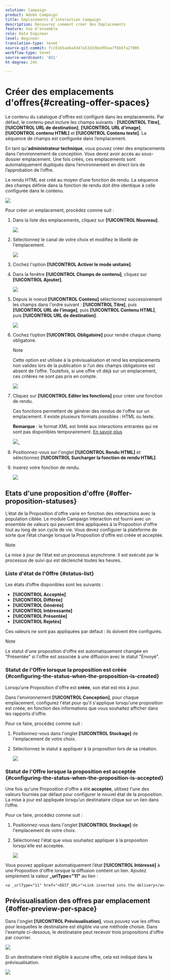 ```yaml
---
solution: Campaign
product: Adobe Campaign
title: Emplacements d’interaction Campaign
description: Découvrez comment créer des Emplacements
feature: Vue d’ensemble
role: Data Engineer
level: Beginner
translation-type: tm+mt
source-git-commit: fcc0165aeba4347a53d33bed95aa7fbb5fa27005
workflow-type: tm+mt
source-wordcount: '651'
ht-degree: 24%

---
```


# Créer des emplacements d&#39;offres{#creating-offer-spaces}

Le contenu du catalogue d&#39;offres est configuré dans les emplacements. Par défaut, le contenu peut inclure les champs suivants : **[!UICONTROL Titre]**, **[!UICONTROL URL de destination]**, **[!UICONTROL URL d&#39;image]**, **[!UICONTROL contenu HTML]** et **[!UICONTROL Contenu texte]**. La séquence de champs est configurée dans l’emplacement.

En tant qu&#39;**administrateur technique**, vous pouvez créer des emplacements dans l&#39;environnement de conception. Vous devez avoir accès au sous-dossier emplacement. Une fois créés, ces emplacements sont automatiquement dupliqués dans l’environnement en direct lors de l’approbation de l’offre.

Le rendu HTML est créé au moyen d’une fonction de rendu. La séquence des champs définie dans la fonction de rendu doit être identique à celle configurée dans le contenu.

![](assets/offer_space_create_009.png)

Pour créer un emplacement, procédez comme suit :

1. Dans la liste des emplacements, cliquez sur **[!UICONTROL Nouveau]**.

   ![](assets/offer_space_create_001.png)

1. Sélectionnez le canal de votre choix et modifiez le libellé de l&#39;emplacement.

   ![](assets/offer_space_create_002.png)

1. Cochez l&#39;option **[!UICONTROL Activer le mode unitaire]**.

1. Dans la fenêtre **[!UICONTROL Champs de contenu]**, cliquez sur **[!UICONTROL Ajouter]**.

   ![](assets/offer_space_create_003.png)

1. Depuis le noeud **[!UICONTROL Contenu]** sélectionnez successivement les champs dans l&#39;ordre suivant : **[!UICONTROL Titre]**, puis **[!UICONTROL URL de l&#39;image]**, puis **[!UICONTROL Contenu HTML]**, puis **[!UICONTROL URL de destination]**.

   ![](assets/offer_space_create_004.png)

1. Cochez l’option **[!UICONTROL Obligatoire]** pour rendre chaque champ obligatoire.

   >[!NOTE]
   >
   >Cette option est utilisée à la prévisualisation et rend les emplacements non valides lors de la publication si l’un des champs obligatoires est absent de l’offre. Toutefois, si une offre vit déjà sur un emplacement, ces critères ne sont pas pris en compte.

   ![](assets/offer_space_create_005.png)

1. Cliquez sur **[!UICONTROL Editer les fonctions]** pour créer une fonction de rendu.

   Ces fonctions permettent de générer des rendus de l&#39;offre sur un emplacement. Il existe plusieurs formats possibles : HTML ou texte.

   **Remarque**  : le format XML est limité aux interactions entrantes qui ne sont pas disponibles temporairement. [En savoir plus](../start/capability-matrix.md#gs-unavailable-features)

   ![](assets/offer_space_create_006.png)_

1. Positionnez-vous sur l&#39;onglet **[!UICONTROL Rendu HTML]** et sélectionnez **[!UICONTROL Surcharger la fonction de rendu HTML]**.
1. Insérez votre fonction de rendu.

   ![](assets/offer_space_create_007.png)

## Etats d&#39;une proposition d&#39;offre {#offer-proposition-statuses}

L’état de la Proposition d&#39;offre varie en fonction des interactions avec la population ciblée. Le module Campaign Interaction est fourni avec un ensemble de valeurs qui peuvent être appliquées à la Proposition d&#39;offre tout au long de son cycle de vie. Vous devez configurer la plateforme de sorte que l’état change lorsque la Proposition d&#39;offre est créée et acceptée.

>[!NOTE]
>
>La mise à jour de l’état est un processus asynchrone. Il est exécuté par le processus de suivi qui est déclenché toutes les heures.

### Liste d&#39;état de l&#39;Offre {#status-list}

Les états d’offre disponibles sont les suivants :

* **[!UICONTROL Acceptée]**
* **[!UICONTROL Différée]**
* **[!UICONTROL Générée]**
* **[!UICONTROL Intéressante]**
* **[!UICONTROL Présentée]**
* **[!UICONTROL Rejetés]**

Ces valeurs ne sont pas appliquées par défaut : ils doivent être configurés.

>[!NOTE]
>
>Le statut d&#39;une proposition d&#39;offre est automatiquement changée en &quot;Présentée&quot; si l&#39;offre est associée à une diffusion avec le statut &quot;Envoyé&quot;.

### Statut de l&#39;Offre lorsque la proposition est créée {#configuring-the-status-when-the-proposition-is-created}

Lorsqu’une Proposition d&#39;offre est **créée**, son état est mis à jour.

Dans l&#39;environnement **[!UICONTROL Conception]**, pour chaque emplacement, configurez l&#39;état pour qu&#39;il s&#39;applique lorsqu&#39;une proposition est créée, en fonction des informations que vous souhaitez afficher dans les rapports d&#39;offre.

Pour ce faire, procédez comme suit :

1. Positionnez-vous dans l&#39;onglet **[!UICONTROL Stockage]** de l&#39;emplacement de votre choix.
1. Sélectionnez le statut à appliquer à la proposition lors de sa création.

   ![](assets/offer_update_status_001.png)

### Statut de l&#39;Offre lorsque la proposition est acceptée {#configuring-the-status-when-the-proposition-is-accepted}

Une fois qu&#39;une Proposition d&#39;offre a été **acceptée**, utilisez l&#39;une des valeurs fournies par défaut pour configurer le nouvel état de la proposition. La mise à jour est appliquée lorsqu’un destinataire clique sur un lien dans l’offre.

Pour ce faire, procédez comme suit :

1. Positionnez-vous dans l&#39;onglet **[!UICONTROL Stockage]** de l&#39;emplacement de votre choix.
1. Sélectionnez l&#39;état que vous souhaitez appliquer à la proposition lorsqu&#39;elle est acceptée.

   ![](assets/offer_update_status_002.png)

<!--
**Inbound interaction**

The **[!UICONTROL Storage]** tab lets you define statuses for **proposed** and **accepted** offer propositions only. For inbound interaction, the status of offer propositions should be specified directly in the URL for calling the offer engine, rather than through the interface. This way, you will be able to specify which status to apply in other cases, for example if an offer proposition is rejected.

```
<BASE_URL>?a=UpdateStatus&p=<PRIMARY_KEY_OF_THE_PROPOSITION>&st=<NEW_STATUS_OF_THE_PROPOSITION>&r=<REDIRECT_URL>
```

For instance, the proposition (identifier **40004**) that matches the **Home insurance** offer displayed on the **Neobank** site contains the following URL:

```
<BASE_URL>?a=UpdateStatus&p=<40004>&st=<3>&r=<"http://www.neobank.com/insurance/subscribe.html">
```

As soon as a visitor clicks the offer, and therefore the URL, the **[!UICONTROL Accepted]** status (value **3**) is applied to the proposition and the visitor is redirected to a new page of the **Neobank** site to take out the insurance contract.

>[!NOTE]
>
>If you want to specify another status in the url (for example if an offer proposition is rejected), use the value corresponding to the desired status. Example: **[!UICONTROL Rejected]** = "5", **[!UICONTROL Presented]** = "1" and so on.
>
>Statuses and their values can be retrieved in the **[!UICONTROL Offer propositions (nms)]** data schema. For more on this, refer to [this page](../../configuration/using/data-schemas.md).

**Outbound interaction**
-->

Vous pouvez appliquer automatiquement l’état **[!UICONTROL Intéressé]** à une Proposition d&#39;offre lorsque la diffusion contient un lien. Ajoutez simplement la valeur **_urlType=&quot;11&quot;** au lien :

```
<a _urlType="11" href="<DEST_URL>">Link inserted into the delivery</a>
```

## Prévisualisation des offres par emplacement {#offer-preview-per-space}

Dans l&#39;onglet **[!UICONTROL Prévisualisation]**, vous pouvez vue les offres pour lesquelles le destinataire est éligible via une méthode choisie. Dans l&#39;exemple ci-dessous, le destinataire peut recevoir trois propositions d&#39;offre par courrier.

![](assets/offer_space_overview_002.png)

Si un destinataire n’est éligible à aucune offre, cela est indiqué dans la prévisualisation.

![](assets/offer_space_overview_001.png)

<!--
The preview can ignore contexts when they are restricted to a space. This is the case when the interaction schema has been extended to add fields referenced in a space using an inbound channel (for more on this, refer to Extension example.
-->
